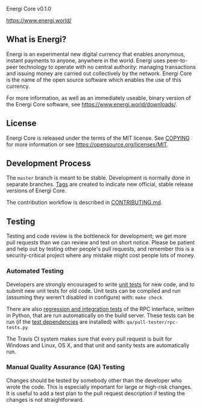 Energi Core v0.1.0

https://www.energi.world/


What is Energi?
----------------

Energi is an experimental new digital currency that enables anonymous, instant
payments to anyone, anywhere in the world. Energi uses peer-to-peer technology
to operate with no central authority: managing transactions and issuing money
are carried out collectively by the network. Energi Core is the name of the open
source software which enables the use of this currency.

For more information, as well as an immediately useable, binary version of
the Energi Core software, see https://www.energi.world/downloads/.


License
-------

Energi Core is released under the terms of the MIT license. See [COPYING](COPYING) for more
information or see https://opensource.org/licenses/MIT.

Development Process
-------------------

The `master` branch is meant to be stable. Development is normally done in separate branches.
[Tags](https://github.com/energicryptocurrency/energi/tags) are created to indicate new official,
stable release versions of Energi Core.

The contribution workflow is described in [CONTRIBUTING.md](CONTRIBUTING.md).

Testing
-------

Testing and code review is the bottleneck for development; we get more pull
requests than we can review and test on short notice. Please be patient and help out by testing
other people's pull requests, and remember this is a security-critical project where any mistake might cost people
lots of money.

### Automated Testing

Developers are strongly encouraged to write [unit tests](/doc/unit-tests.md) for new code, and to
submit new unit tests for old code. Unit tests can be compiled and run
(assuming they weren't disabled in configure) with: `make check`

There are also [regression and integration tests](/qa) of the RPC interface, written
in Python, that are run automatically on the build server.
These tests can be run (if the [test dependencies](/qa) are installed) with: `qa/pull-tester/rpc-tests.py`

The Travis CI system makes sure that every pull request is built for Windows
and Linux, OS X, and that unit and sanity tests are automatically run.

### Manual Quality Assurance (QA) Testing

Changes should be tested by somebody other than the developer who wrote the
code. This is especially important for large or high-risk changes. It is useful
to add a test plan to the pull request description if testing the changes is
not straightforward.
